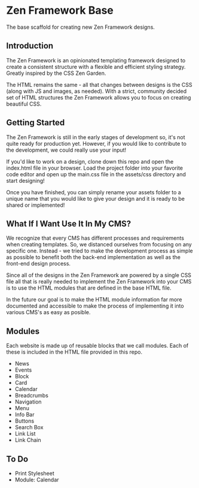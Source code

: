# Zen Framework Base

The base scaffold for creating new Zen Framework designs.

## Introduction
The Zen Framework is an opinionated templating framework designed to create a consistent structure with a flexible and efficient styling strategy. Greatly inspired by the CSS Zen Garden.

The HTML remains the same - all that changes between designs is the CSS (along with JS and images, as needed). With a strict, community decided set of HTML structures the Zen Framework allows you to focus on creating beautiful CSS.

## Getting Started
The Zen Framework is still in the early stages of development so, it's not quite ready for production yet. However, if you would like to contribute to the development, we could really use your input!

If you'd like to work on a design, clone down this repo and open the index.html file in your browser. Load the project folder into your favorite code editor and open up the main.css file in the assets/css directory and start designing!

Once you have finished, you can simply rename your assets folder to a unique name that you would like to give your design and it is ready to be shared or implemented!

## What If I Want Use It In My CMS?
We recognize that every CMS has different processes and requirements when creating templates. So, we distanced ourselves from focusing on any specific one. Instead - we tried to make the development process as simple as possible to benefit both the back-end implementation as well as the front-end design process. 

Since all of the designs in the Zen Framework are powered by a single CSS file all that is really needed to implement the Zen Framework into your CMS is to use the HTML modules that are defined in the base HTML file.

In the future our goal is to make the HTML module information far more documented and accessible to make the process of implementing it into various CMS's as easy as posible.

## Modules
Each website is made up of reusable blocks that we call modules. Each of these is included in the HTML file provided in this repo.

- News
- Events
- Block
- Card
- Calendar
- Breadcrumbs
- Navigation
- Menu
- Info Bar
- Buttons
- Search Box
- Link List
- Link Chain

## To Do
- Print Stylesheet
- Module: Calendar
